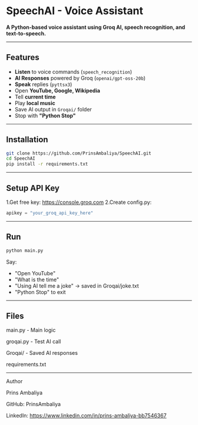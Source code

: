 # SpeechAI - Voice Assistant

**A Python-based voice assistant using Groq AI, speech recognition, and text-to-speech.**

---

## Features
- **Listen** to voice commands (`speech_recognition`)
- **AI Responses** powered by Groq (`openai/gpt-oss-20b`)
- **Speak** replies (`pyttsx3`)
- Open **YouTube, Google, Wikipedia**
- Tell **current time**
- Play **local music**
- Save AI output in `Groqai/` folder
- Stop with **"Python Stop"**

---

## Installation

```bash
git clone https://github.com/PrinsAmbaliya/SpeechAI.git
cd SpeechAI
pip install -r requirements.txt
```

---

## Setup API Key

1.Get free key: https://console.groq.com
2.Create config.py:
```python
apikey = "your_groq_api_key_here"
```

---

## Run

```bash
python main.py
```
Say:

- "Open YouTube"
- "What is the time"
- "Using AI tell me a joke" → saved in Groqai/joke.txt
- "Python Stop" to exit

---

## Files

main.py         - Main logic

groqai.py       - Test AI call

Groqai/         - Saved AI responses

requirements.txt

---

Author

Prins Ambaliya

GitHub: PrinsAmbaliya

LinkedIn: https://www.linkedin.com/in/prins-ambaliya-bb7546367
